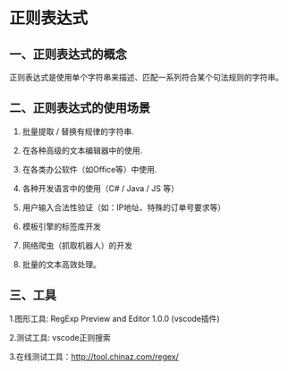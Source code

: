# 正则表达式

## 一、正则表达式的概念

正则表达式是使用单个字符串来描述、匹配一系列符合某个句法规则的字符串。

## 二、正则表达式的使用场景

1. 批量提取 / 替换有规律的字符串.

2. 在各种高级的文本编辑器中的使用.

3. 在各类办公软件（如Office等）中使用.

4. 各种开发语言中的使用（C# / Java / JS 等）

5. 用户输入合法性验证（如：IP地址、特殊的订单号要求等）

6. 模板引擎的标签库开发

7. 网络爬虫（抓取机器人）的开发

8. 批量的文本高效处理。

## 三、工具

  1.图形工具: RegExp Preview and Editor 1.0.0 (vscode插件)

  2.测试工具: vscode正则搜索

  3.在线测试工具：http://tool.chinaz.com/regex/